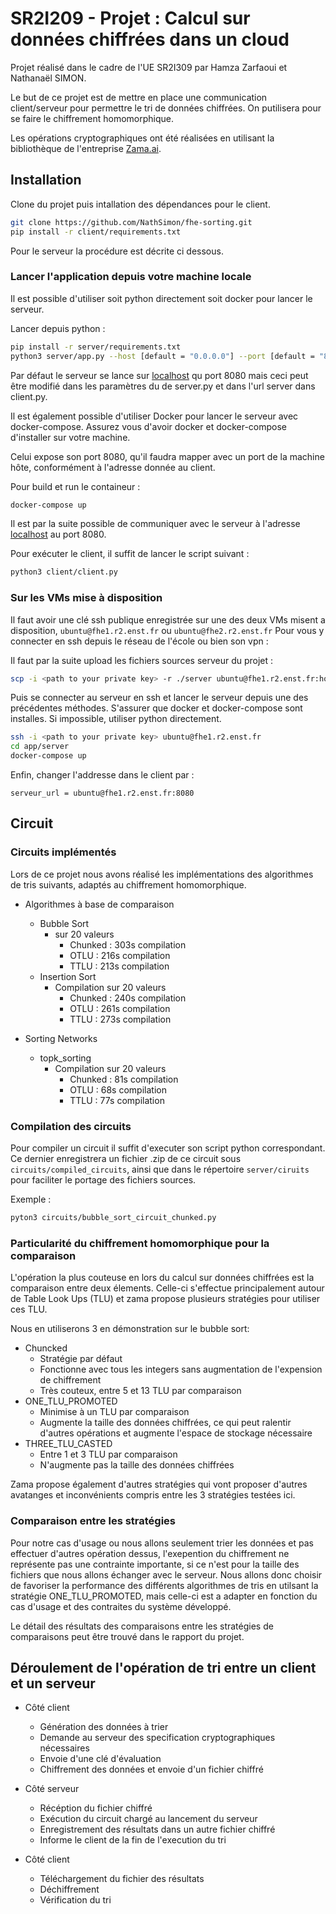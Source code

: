 # SR2I209 - Projet : Calcul sur données chiffrées dans un cloud

Projet réalisé dans le cadre de l'UE SR2I309 par Hamza Zarfaoui et Nathanaël SIMON.

Le but de ce projet est de mettre en place une communication client/serveur pour permettre le tri de données chiffrées. On putilisera pour se faire le chiffrement homomorphique.

Les opérations cryptographiques ont été réalisées en utilisant la bibliothèque de l'entreprise [Zama.ai](https://www.zama.ai/).

## Installation

Clone du projet puis intallation des dépendances pour le client.

``` bash
git clone https://github.com/NathSimon/fhe-sorting.git
pip install -r client/requirements.txt
```

Pour le serveur la procédure est décrite ci dessous.

### Lancer l'application depuis votre machine locale  

Il est possible d'utiliser soit python directement soit docker pour lancer le serveur.

Lancer depuis python :

``` bash
pip install -r server/requirements.txt
python3 server/app.py --host [default = "0.0.0.0"] --port [default = "8080"] --algorithm ["bubble","insertion","topk", default="topk"] --comparison ["chunked","OLTU","TTLU", default = "OTLU"]
```

Par défaut le serveur se lance sur [localhost](http://localhost:8080) qu port 8080 mais ceci peut être modifié dans les paramètres du de server.py et dans l'url server dans client.py.

Il est également possible d'utiliser Docker pour lancer le serveur avec docker-compose. Assurez vous d'avoir docker et docker-compose d'installer sur votre machine.

Celui expose son port 8080, qu'il faudra mapper avec un port de la machine hôte, conformément à l'adresse donnée au client.

Pour build et run le containeur :

```bash
docker-compose up
```

Il est par la suite possible de communiquer avec le serveur à l'adresse [localhost](http://localhost:8080) au port 8080.

Pour exécuter le client, il suffit de lancer le script suivant :

``` bash
python3 client/client.py
```

### Sur les VMs mise à disposition

Il faut avoir une clé ssh publique enregistrée sur une des deux VMs misent a disposition, ```ubuntu@fhe1.r2.enst.fr``` ou ```ubuntu@fhe2.r2.enst.fr```
Pour vous y connecter en ssh depuis le réseau de l'école ou bien son vpn :

Il faut par la suite upload les fichiers sources serveur du projet :

``` bash
scp -i <path to your private key> -r ./server ubuntu@fhe1.r2.enst.fr:home/ubuntu/app
```

Puis se connecter au serveur en ssh et lancer le serveur depuis une des précédentes méthodes. S'assurer que docker et docker-compose sont installes. Si impossible, utiliser python directement.

``` bash
ssh -i <path to your private key> ubuntu@fhe1.r2.enst.fr
cd app/server
docker-compose up
```

Enfin, changer l'addresse dans le client par :

```pyton
serveur_url = ubuntu@fhe1.r2.enst.fr:8080
```


## Circuit

### Circuits implémentés

Lors de ce projet nous avons réalisé les implémentations des algorithmes de tris suivants, adaptés au chiffrement homomorphique.

- Algorithmes à base de comparaison
  - Bubble Sort
    - sur 20 valeurs
      - Chunked : 303s compilation
      - OTLU : 216s compilation
      - TTLU : 213s compilation
  - Insertion Sort
    - Compilation sur 20 valeurs
      - Chunked : 240s compilation
      - OTLU : 261s compilation
      - TTLU : 273s compilation

- Sorting Networks
  - topk_sorting
    - Compilation sur 20 valeurs
      - Chunked : 81s compilation
      - OTLU : 68s compilation
      - TTLU : 77s compilation
  
### Compilation des circuits

Pour compiler un circuit il suffit d'executer son script python correspondant. Ce dernier enregistrera un fichier .zip de ce circuit sous `circuits/compiled_circuits`, ainsi que dans le répertoire `server/ciruits` pour faciliter le portage des fichiers sources.

Exemple :

```bash
pyton3 circuits/bubble_sort_circuit_chunked.py
```

### Particularité du chiffrement homomorphique pour la comparaison

L'opération la plus couteuse en lors du calcul sur données chiffrées est la comparaison entre deux élements. Celle-ci s'effectue principalement autour de Table Look Ups (TLU) et zama propose plusieurs stratégies pour utiliser ces TLU.

Nous en utiliserons 3 en démonstration sur le bubble sort:

- Chuncked
  - Stratégie par défaut
  - Fonctionne avec tous les integers sans augmentation de l'expension de chiffrement
  - Très couteux, entre 5 et 13 TLU par comparaison
- ONE_TLU_PROMOTED
  - Minimise à un TLU par comparaison
  - Augmente la taille des données chiffrées, ce qui peut ralentir d'autres opérations et augmente l'espace de stockage nécessaire
- THREE_TLU_CASTED
  - Entre 1 et 3 TLU par comparaison
  - N'augmente pas la taille des données chiffrées

Zama propose également d'autres stratégies qui vont proposer d'autres avatanges et inconvénients compris entre les 3 stratégies testées ici.

### Comparaison entre les stratégies

Pour notre cas d'usage ou nous allons seulement trier les données et pas effectuer d'autres opération dessus, l'exepention du chiffrement ne représente pas une contrainte importante, si ce n'est pour la taille des fichiers que nous allons échanger avec le serveur. Nous allons donc choisir de favoriser la performance des différents algorithmes de tris en utilsant la stratégie ONE_TLU_PROMOTED, mais celle-ci est a adapter en fonction du cas d'usage et des contraites du système développé.

Le détail des résultats des comparaisons entre les stratégies de comparaisons peut être trouvé dans le rapport du projet.

## Déroulement de l'opération de tri entre un client et un serveur

- Côté client
  - Génération des données à trier
  - Demande au serveur des specification cryptographiques nécessaires
  - Envoie d'une clé d'évaluation
  - Chiffrement des données et envoie d'un fichier chiffré

- Côté serveur
  - Récéption du fichier chiffré
  - Exécution du circuit chargé au lancement du serveur
  - Enregistrement des résultats dans un autre fichier chiffré
  - Informe le client de la fin de l'execution du tri

- Côté client
  - Téléchargement du fichier des résultats
  - Déchiffrement
  - Vérification du tri

